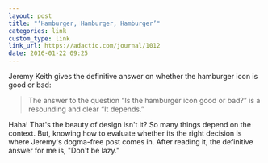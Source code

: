 ```yaml
---
layout: post
title: "‘Hamburger, Hamburger, Hamburger’"
categories: link
custom_type: link
link_url: https://adactio.com/journal/1012
date: 2016-01-22 09:25
---
```

Jeremy Keith gives the definitive answer on whether the hamburger icon is good or bad:

> The answer to the question “Is the hamburger icon good or bad?” is a resounding and clear “It depends.”

Haha! That's the beauty of design isn't it? So many things depend on the context. But, knowing how to evaluate whether its the right decision is where Jeremy's dogma-free post comes in. After reading it, the definitive answer for me is, "Don't be lazy."